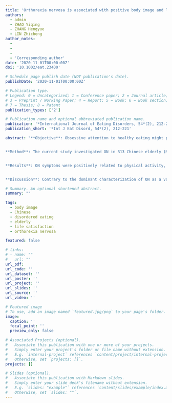 ```yaml
---
title: 'Orthorexia nervosa is associated with positive body image and life satisfaction in Chinese elderly: Evidence for a positive psychology perspective'
authors:
  - admin
  - ZHAO Yiqing
  - ZHANG Hengyue
  - LIN Zhicheng
author_notes:
  -
  -
  - 
  - 'Corresponding author'
date: '2020-11-01T00:00:00Z'
doi: '10.1002/eat.23400'

# Schedule page publish date (NOT publication's date).
publishDate: '2020-11-01T00:00:00Z'

# Publication type.
# Legend: 0 = Uncategorized; 1 = Conference paper; 2 = Journal article;
# 3 = Preprint / Working Paper; 4 = Report; 5 = Book; 6 = Book section;
# 7 = Thesis; 8 = Patent
publication_types: ['2']

# Publication name and optional abbreviated publication name.
publication: '*International Journal of Eating Disorders, 54*(2), 212-221'
publication_short: '*Int J Eat Disord, 54*(2), 212-221'

abstract: "**Objective**: Obsessive attention to healthy eating might paradoxically lead to physical and psychosocial impairments, a potential eating disorder termed orthorexia nervosa (ON). An ongoing debate concerns whether ON should be categorized as an eating disorder, an obsessive–compulsive disorder, or a mental disorder at all. A missing voice in this debate is ON in the elderly, which remains unknown, despite health being a more central issue in everyday life during old age. Similarly missing is ON in East Asia, which remains largely unexplored.


**Method**: The current study investigated ON in 313 Chinese elderly (M = 67.90, SD = 7.94) using the Chinese version of the Düsseldorf Orthorexia Scale (C-DOS). Questionnaires were used to measure traditional eating disorder symptomatology, body image (body dissatisfaction, body appreciation, and functionality appreciation), lifestyle behaviors (fruit and vegetable consumption and time spent on physical activity), and indexes of well-being (psychological distress, food-related quality of life, and life satisfaction).


**Results**: ON symptoms were positively related to physical activity, fruit and vegetable (F&V) consumption, body appreciation, functionality appreciation, and life satisfaction, but negatively related to body dissatisfaction. Compared with those without ON, the elderly with ON scored higher on positive psychological/lifestyle measures but lower on negative psychological measures.


**Discussion**: Contrary to the dominant characterization of ON as a variant of disordered eating, in Chinese elderly ON was associated with several positive lifestyle and psychological measures. Thus, ON in the elderly might not be viewed as a form of disordered eating but can be protective and beneficial."

# Summary. An optional shortened abstract.
summary: ""

tags:
  - body image
  - Chinese
  - disordered eating
  - elderly
  - life satisfaction
  - orthorexia nervosa

featured: false

# links:
# - name: ""
#   url: ""
url_pdf: 
url_code: ''
url_dataset: ''
url_poster: ''
url_project: ''
url_slides: ''
url_source: ''
url_video: ''

# Featured image
# To use, add an image named `featured.jpg/png` to your page's folder.
image:
  caption: ''
  focal_point: ''
  preview_only: false

# Associated Projects (optional).
#   Associate this publication with one or more of your projects.
#   Simply enter your project's folder or file name without extension.
#   E.g. `internal-project` references `content/project/internal-project/index.md`.
#   Otherwise, set `projects: []`.
projects: []

# Slides (optional).
#   Associate this publication with Markdown slides.
#   Simply enter your slide deck's filename without extension.
#   E.g. `slides: "example"` references `content/slides/example/index.md`.
#   Otherwise, set `slides: ""`.
---
```

